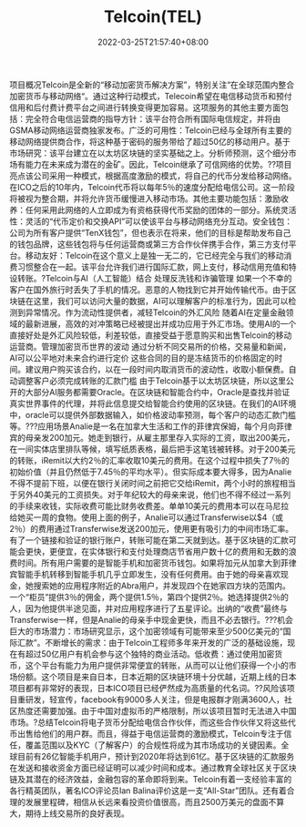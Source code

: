﻿---
weight: 
title: "Telcoin(TEL)"
description: "Telcoin是全新的“移动加密货币解决方案”，特别关注“在全球范围内整合加密货币与移动网络“"
date: 2022-03-25T21:57:40+08:00
lastmod: 2022-03-25T16:45:40+08:00
draft: false
authors: ["Metabd"]
featuredImage: "telcointel.webp"
link: ""
tags: ["数字代币","Telcoin(TEL)"]
categories: ["navigation"]
navigation: ["数字代币"]
lightgallery: true
toc: true
pinned: false
recommend: false
recommend1: false
---
项目概况Telcoin是全新的“移动加密货币解决方案”，特别关注“在全球范围内整合加密货币与移动网络“。通过这种行动模式，Telecoin希望在电信移动货币和预付信用和后付费计费平台之间进行转换变得更加容易。这项服务的其他主要方面包括：完全符合电信运营商的指导方针：该平台符合所有国际电信规定，并将由GSMA移动网络运营商独家发布。广泛的可用性：Telcoin已经与全球所有主要的移动网络提供商合作，将这种基于密码的服务带给了超过50亿的移动用户。基于市场研究：该平台建立在以太坊区块链的坚实基础之上。分析师预测，这个细分市场有能力在未来成为潜在的金矿。因此，Telcoin继承了可信网络的优势。??项目亮点该公司采用一种模式，根据高度激励的模式，将自己的代币分发给移动网络。在ICO之后的10年内，Telcoin代币将以每年5％的速度分配给电信公司。这一阶段将被视为整合期，并将允许货币缓慢进入移动市场。其他主要功能包括：激励收养：任何采用此网络的人立即成为有资格获得代币奖励的团体的一部分。系统灵活性：灵活的“代币定价和交换API”可以使该平台与移动网络充分互动。安全钱包：公司为所有客户提供“TenX钱包”，但也表示在将来，他们的目标是帮助发布自己的钱包品牌，这些钱包将与任何运营商或第三方合作伙伴携手合作，第三方支付平台。移动友好：Telcoin在这个意义上是独一无二的，它已经完全与我们的移动消费习惯整合在一起。该平台允许我们进行国际汇款，网上支付，移动信用充值和特设转账。?Telcoin与AI（人工智能）结合
处理反洗钱和诈骗管理
如果一个不幸的客户在国外旅行时丢失了手机的情况。恶意的人物找到它并开始传输代币。由于区块链在这里，我们可以访问大量的数据，AI可以理解客户的标准行为，因此可以检测到异常情况。作为流动性提供者，减轻Telcoin的外汇风险
随着AI在定量金融领域的最新进展，高效的对冲策略已经被提出并成功应用于外汇市场。使用AI的一个直接好处是外汇风险较低，利差较低，直接受益于愿意购买和出售Telcoin的移动运营商。管理加密货币世界的波动
通过分析不同交易所的价格，交易量和新闻，AI可以公平地对未来合约进行定价 这些合同的目的是冻结货币的价格固定的时间。建议用户购买该合约，以在一段时间内取消货币的波动性，收取小额保费。自动调整客户必须完成转账的汇款门槛
由于Telcoin基于以太坊区块链，所以这里公开的大部分AI服务都需要Oracle。在区块链和智能合约中，Oracle是查找并验证真实世界事件的代理，并将此信息提交给智能合约使用的区块链。在我们的AI环境中，oracle可以提供外部数据输入，如价格波动率预测，每个客户的动态汇款门槛等。???应用场景Analie是一名在加拿大生活和工作的菲律宾保姆，每个月向菲律宾的母亲发200加元。她走到银行，从雇主那里存入实际的工资，取出200美元，在一间实体店里排队等候，填写纸质表格，最后把手这笔钱被转移。对于200美元的转账，iRemit以大约2％的汇率收取10美元的费用。在这个过程中损失了7％的初始价值（并且仍然低于7.45％的平均水平）。但实际成本要大得多，因为Analie不得不提前下班，以便在银行关闭时间之前把它交给iRemit，两个小时的旅程相当于另外40美元的工资损失。对于年纪较大的母亲来说，他们也不得不经过一系列的手续来收钱，实际收费可能比财务收费差。单单10美元的费用本可以在马尼拉给她买一周的食物。使用上面的例子，Analie可以通过Transferwise以$4（或2％）的费用通过Transferwise发送200加元，使用更有吸引力的中间市场汇率。有了一个链接和验证的银行账户，转账可能在第二天就到达。基于区块链的汇款可能会更快，更便宜，在实体银行和支付处理商店节省用户数十亿的费用和无数的浪费时间。所有用户需要的是智能手机和加密货币钱包。如果将加元从加拿大到菲律宾智能手机转移到智能手机几乎立即发生，没有任何费用。由于她的母亲喜欢现金，她搜索她的应用程序附近的Abra用户，并发现四个在她家四方块的范围内。一个“柜员”提供3％的佣金，两个提供1.5％，第四个提供2％。她选择提供2％的人，因为他提供半途见面，并对应用程序进行了五星评论。出纳的“收费”最终与Transferwise一样，但是Analie的母亲手中现金更快，而且不必去银行。???机会巨大的市场潜力：市场研究显示，这个加密领域有可能带来至少500亿美元的“国际汇款”。不断增长的需求：由于Telcoin工程师多年来开发的广泛的基础设施，现在有超过50亿用户有机会参与这个独特的商业活动。低收费：通过使用加密货币，这个平台有能力为用户提供非常便宜的转账，从而可以让他们获得一个小的市场份额。这个项目是来自日本，日本近期的区块链环境十分优越，近期上线的日本项目都有非常好的表现，日本ICO项目已经俨然成为高质量的代名词。??风险该项目重研发，轻宣传，facebook有9000多人关注，但是电报群才刚满3600人，社区热度还需要加强。由于中国对虚拟币的严格限制，所以该项目暂时无法进入中国市场。?总结Telcoin将电子货币分配给电信合作伙伴，而这些合作伙伴又将这些代币出售给他们的用户群。而且，得益于电信运营商的激励模式，Telcoin专注于信任，覆盖范围以及KYC（了解客户）的合规性将成为其市场成功的关键因素。全球目前有26亿智能手机用户，预计到2020年将达到61亿。基于区块链的汇款服务在发送和接收资金方面已经证明可以减少时间和成本。通过教育全球社区关于区块链及其潜在的经济效益，金融包容的革命即将到来。Telcoin有着一支经验丰富的各行精英团队，著名ICO评论员Ian Balina评价这是一支“All-Star”团队。还有着合理的发展里程碑，相信从长远来看投资价值很高，而且2500万美元的盘面不算大，期待上线交易所的良好表现。
